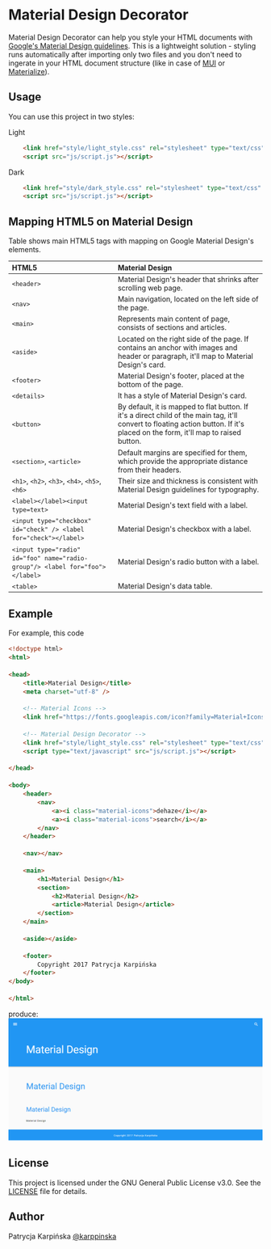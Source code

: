 # Material Design Decorator

Material Design Decorator can help you style your HTML documents with [Google's Material Design guidelines](https://material.io/guidelines/). This is a lightweight solution - styling runs automatically after importing only two files and you don't need to ingerate in your HTML document structure (like in case of [MUI](https://www.muicss.com/) or [Materialize](http://materializecss.com/)).

## Usage

You can use this project in two styles:

Light
```html
    <link href="style/light_style.css" rel="stylesheet" type="text/css" />
    <script src="js/script.js"></script>
```

Dark
```html
    <link href="style/dark_style.css" rel="stylesheet" type="text/css" />
    <script src="js/script.js"></script>
```

## Mapping HTML5 on Material Design

Table shows main HTML5 tags with mapping on Google Material Design's elements.

HTML5 | Material Design
:--------- | :-----
```<header>``` | Material Design's header that shrinks after scrolling web page.
```<nav>``` | Main navigation, located on the left side of the page.
```<main>``` | Represents main content of page, consists of sections and articles.
```<aside>``` | Located on the right side of the page. If contains an anchor with images and header or paragraph, it'll map to Material Design's card.
```<footer>``` | Material Design's footer, placed at the bottom of the page.
```<details>``` | It has a style of Material Design's card.
```<button>``` | By default, it is mapped to flat button. If it's a direct child of the main tag, it'll convert to floating action button. If it's placed on the form, it'll map to raised button.
```<section>```, ```<article>``` | Default margins are specified for them, which provide the appropriate distance from their headers.
```<h1>```, ```<h2>```, ```<h3>```, ```<h4>```, ```<h5>```, ```<h6>``` | Their size and thickness is consistent with Material Design guidelines for typography.
```<label></label><input type=text>```  | Material Design's text field with a label.
```<input type="checkbox" id="check" /> <label for="check"></label>``` | Material Design's checkbox with a label.
```<input type="radio" id="foo" name="radio-group"/> <label for="foo"></label>``` | Material Design's radio button with a label.
```<table>``` | Material Design's data table.

## Example

For example, this code

```html
<!doctype html>
<html>

<head>
    <title>Material Design</title>
    <meta charset="utf-8" />

    <!-- Material Icons -->
    <link href="https://fonts.googleapis.com/icon?family=Material+Icons" rel="stylesheet" />

    <!-- Material Design Decorator -->
    <link href="style/light_style.css" rel="stylesheet" type="text/css" id="pagestyle" />
    <script type="text/javascript" src="js/script.js"></script>

</head>

<body>
    <header>
        <nav>
            <a><i class="material-icons">dehaze</i></a>
            <a><i class="material-icons">search</i></a>
        </nav>
    </header>

    <nav></nav>

    <main>
        <h1>Material Design</h1>
        <section>
            <h2>Material Design</h2>
            <article>Material Design</article>
        </section>
    </main>

    <aside></aside>

    <footer>
        Copyright 2017 Patrycja Karpińska
    </footer>
</body>

</html>
```

produce:
![](light_style.png)

## License

This project is licensed under the GNU General Public License v3.0. See the [LICENSE](LICENSE) file for details.

## Author

Patrycja Karpińska [@karppinska](https://twitter.com/karppinska)
